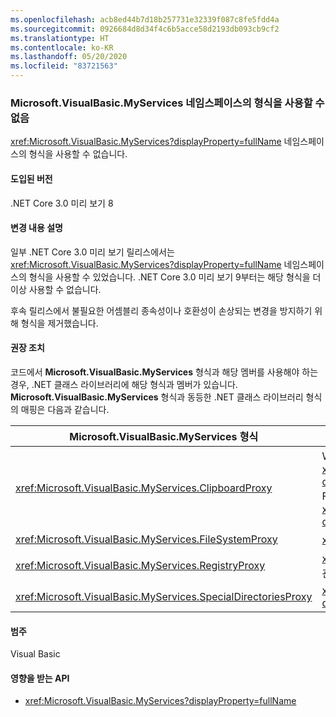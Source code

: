 ```yaml
---
ms.openlocfilehash: acb8ed44b7d18b257731e32339f087c8fe5fdd4a
ms.sourcegitcommit: 0926684d8d34f4c6b5acce58d2193db093cb9cf2
ms.translationtype: HT
ms.contentlocale: ko-KR
ms.lasthandoff: 05/20/2020
ms.locfileid: "83721563"
---
```

### <a name="types-in-microsoftvisualbasicmyservices-namespace-not-available"></a>Microsoft.VisualBasic.MyServices 네임스페이스의 형식을 사용할 수 없음

<xref:Microsoft.VisualBasic.MyServices?displayProperty=fullName> 네임스페이스의 형식을 사용할 수 없습니다.

#### <a name="version-introduced"></a>도입된 버전

.NET Core 3.0 미리 보기 8

#### <a name="change-description"></a>변경 내용 설명

일부 .NET Core 3.0 미리 보기 릴리스에서는 <xref:Microsoft.VisualBasic.MyServices?displayProperty=fullName> 네임스페이스의 형식을 사용할 수 있었습니다. .NET Core 3.0 미리 보기 9부터는 해당 형식을 더 이상 사용할 수 없습니다.

후속 릴리스에서 불필요한 어셈블리 종속성이나 호환성이 손상되는 변경을 방지하기 위해 형식을 제거했습니다.

#### <a name="recommended-action"></a>권장 조치

코드에서 **Microsoft.VisualBasic.MyServices** 형식과 해당 멤버를 사용해야 하는 경우, .NET 클래스 라이브러리에 해당 형식과 멤버가 있습니다. **Microsoft.VisualBasic.MyServices** 형식과 동등한 .NET 클래스 라이브러리 형식의 매핑은 다음과 같습니다.

|Microsoft.VisualBasic.MyServices 형식|.NET 클래스 라이브러리 형식|
|--|--|
|<xref:Microsoft.VisualBasic.MyServices.ClipboardProxy>|WPF 애플리케이션의 경우 <xref:System.Windows.Clipboard?displayProperty=nameWithType>, Windows Forms 애플리케이션의 경우 <xref:System.Windows.Forms.Clipboard?displayProperty=nameWithType>|
|<xref:Microsoft.VisualBasic.MyServices.FileSystemProxy>|<xref:System.IO> 네임스페이스의 형식|
|<xref:Microsoft.VisualBasic.MyServices.RegistryProxy>|<xref:Microsoft.Win32> 네임스페이스의 레지스트리 관련 형식|
|<xref:Microsoft.VisualBasic.MyServices.SpecialDirectoriesProxy>|<xref:System.Environment.GetFolderPath%2A?displayProperty=nameWithType>|

#### <a name="category"></a>범주

Visual Basic

#### <a name="affected-apis"></a>영향을 받는 API

- <xref:Microsoft.VisualBasic.MyServices?displayProperty=fullName>

<!--

#### Affected APIs

- `N:Microsoft.VisualBasic.MyServices`

-->
